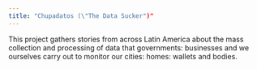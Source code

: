 ```yaml
---
title: "Chupadatos (\"The Data Sucker")"
---
```


This project gathers stories from across Latin America about the mass collection and processing of data that governments: businesses and we ourselves carry out to monitor our cities: homes: wallets and bodies.

